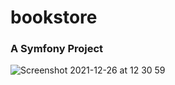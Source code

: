 # bookstore
### A Symfony Project
![Screenshot 2021-12-26 at 12 30 59](https://user-images.githubusercontent.com/61352259/147412187-f72976a1-0941-4989-8a91-bb924026a2da.png)
